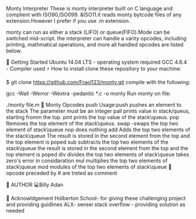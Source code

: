Monty Interpreter
These is monty interpreter built on C language and complient with ISO90,ISO099. &ISO11.it reads monty bytcode files of any extension.However I prefer if you use .m extension.

monty can run as either a stack (LIFO) or queue(FIFO).Mode can be switched mid-script. the interpreter can handle a varity opcodes, including printing, mathmatical operations, and more all handled opcodes are listed below.

🏃 Getting Started
Ubuntu 14.04 LTS - operating system required
GCC 4.8.4 - Compiler used
⚡ How to install
clone these repository to your machine:

$ git clone https://github.com/Fraol123/monty.git
compile with the following:

gcc -Wall -Werror -Wextra -pedantic *.c -o monty
Run monty on file:

./monty file.m
🔧 Monty Opcodes
push
Usage:push <int>
pushes an element to the stack
The parameter <int> must be an integer
pall
prints value in stack/queus, starting fromm the top.
pint
prints the top value of the stack\queus.
pop
Removes the top element of the stack\queus.
swap -swaps the top two element of stack\queue
nop
does nothing
add
Adds the top two elements of the stack\queue
The result is stored in the second element from the top and the top element is poped
sub
subtracts the top two elements of the stack\queue
the result is stored in the second element from the top and the top element is poped
div
divides the top two elements of stack\queue
takes zero's error in considaration
mul
multiplies the top two elements of stack\queue
mod
modules of the top two elements of stack\queue
📮 opcode preceded by # are treted as comment

📘 AUTHOR
💻Billy Adan

🎺 Acknowldgement
Holberton School- for giving these challenging project and providing guidlines
ALX- sensei
stack overflow - providing solution as needed
